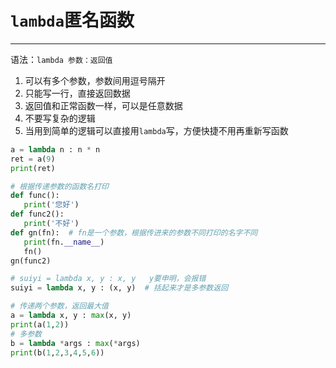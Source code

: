 # `lambda`匿名函数

---

语法：`lambda 参数：返回值`

1. 可以有多个参数，参数间用逗号隔开
2. 只能写一行，直接返回数据
3. 返回值和正常函数一样，可以是任意数据
4. 不要写复杂的逻辑
5. 当用到简单的逻辑可以直接用`lambda`写，方便快捷不用再重新写函数

```python
a = lambda n : n * n
ret = a(9)
print(ret)
```

```python
# 根据传递参数的函数名打印
def func():
   print('您好')
def func2():
   print('不好')
def gn(fn):  # fn是一个参数，根据传进来的参数不同打印的名字不同
   print(fn.__name__)
   fn()
gn(func2)
```

```python
# suiyi = lambda x, y : x, y   y要申明，会报错
suiyi = lambda x, y : (x, y)  # 括起来才是多参数返回
```

```python
# 传递两个参数，返回最大值
a = lambda x, y : max(x, y)
print(a(1,2))
# 多参数
b = lambda *args : max(*args)
print(b(1,2,3,4,5,6))
```
